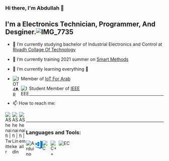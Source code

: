 ### Hi there, I'm Abdullah 👋
## I'm a Electronics Technician, Programmer, And Desginer.![IMG_7735](https://user-images.githubusercontent.com/85587466/127727912-7fbdaa88-9c3e-4564-856e-24e10de540d6.PNG)


 - 👷 I’m currently studying bachelor of Industrial Electronics and Control at [Riyadh Collage Of Technology](https://www.electronyat.tech/) 
 - 🔭 I’m currently training 2021 summer on [Smart Methods](https://www.s-m.com.sa)
 - 🌱 I’m currently learning everything 🤣 
 -  Member of [IoT For Arab](https://twitter.com/IOT4AR) [<img align="left" alt="IOT4AR" width="26px" src="https://i.postimg.cc/d03btjkD/iot4ar1.png" />][IOT4AR] <br />

-  Student Member of [IEEE](https://www.ieee.org/)   [<img align="left" alt="IEEE" width="26px" src="https://i.postimg.cc/NGDkpqPq/ieee-logo-icon-169992.png" />][IEEE]
 
 --------------------------- 
  - 📫 How to reach me:   


[<img align="left" alt="AShenaifi | Twitter" width="22px" src="https://cdn.jsdelivr.net/npm/simple-icons@v3/icons/twitter.svg" />][twitter]
[<img align="left" alt="AShenaifi | LinkedIn" width="22px" src="https://cdn.jsdelivr.net/npm/simple-icons@v3/icons/linkedin.svg" />][linkedin]
[<img align="left" alt="AShenaifi | email" width="22px" src="https://cdn.jsdelivr.net/npm/simple-icons@3.13.0/icons/gmail.svg" />][email]
</details>
<br />


---------------------------
    
### Languages and Tools:
[<img align="left" alt="Arduino" width="26px" src="https://www.arduino.cc/wiki/370832ed4114dd35d498f2f449b4781e/arduino.svg" />][Arduino]
[<img align="left" alt="Visual Studio Code" width="26px" src="https://raw.githubusercontent.com/github/explore/80688e429a7d4ef2fca1e82350fe8e3517d3494d/topics/visual-studio-code/visual-studio-code.png" />][VScode]
[<img align="left" alt="C" width="26px" src="https://github.com/abranhe/programming-languages-logos/blob/master/src/c/c.svg" />][C]
[<img align="left" alt="C++" width="26px" src="https://github.com/abranhe/programming-languages-logos/blob/master/src/cpp/cpp.svg" />][C++]
[<img align="left" alt="EC" width="35px" src="https://svgshare.com/i/Zif.svg" />][EC]

[twitter]: https://twitter.com/abdllahaz
[email]: mailto:a.ashenaifi@gmail.com
[linkedin]: https://linkedin.com/in/abdullahshenaifi  
[VScode]: https://code.visualstudio.com/
[Arduino]: https://www.arduino.cc/en/software
[C]: https://www.learn-c.org/
[C++]: https://isocpp.org/
[EC]: https://en.wikipedia.org/wiki/Embedded_C
[EC]: https://en.wikipedia.org/wiki/Embedded_C
[IOT4AR]: https://twitter.com/IOT4AR
[IEEE]: https://www.ieee.org

